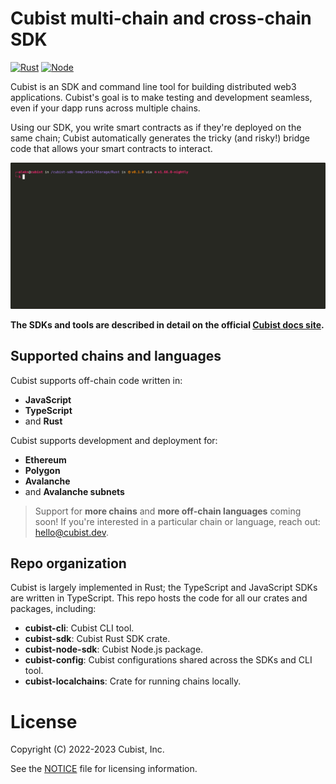 #  Cubist multi-chain and cross-chain SDK

[![Rust](https://github.com/cubist-labs/cubist/actions/workflows/rust.yml/badge.svg)](https://github.com/cubist-labs/cubist/actions/workflows/rust.yml)
[![Node](https://github.com/cubist-labs/cubist/actions/workflows/node-sdk.yml/badge.svg)](https://github.com/cubist-labs/cubist/actions/workflows/node-sdk.yml)

Cubist is an SDK and command line tool for building distributed web3
applications. Cubist's goal is to make testing and development seamless, even
if your dapp runs across multiple chains.

Using our SDK, you write smart contracts as if they're deployed on the same
chain; Cubist automatically generates the tricky (and risky!) bridge code that
allows your smart contracts to interact. 
  
![example Cubist CLI usage](./utils/assets/storage-rust.gif)

**The SDKs and tools are described in detail on the official [Cubist docs site](https://docs.cubist.dev).**

## Supported chains and languages

Cubist supports off-chain code written in:
- **JavaScript**
- **TypeScript**
- and **Rust**

Cubist supports development and deployment for:
- **Ethereum**
- **Polygon**
- **Avalanche**
- and **Avalanche subnets**

> Support for **more chains** and **more off-chain languages** coming soon!
> If you're interested in a particular chain or language, reach out:
> hello@cubist.dev.

## Repo organization

Cubist is largely implemented in Rust; the TypeScript and JavaScript SDKs are
written in TypeScript. This repo hosts the code for all our crates and
packages, including:

- **cubist-cli**: Cubist CLI tool.
- **cubist-sdk**: Cubist Rust SDK crate.
- **cubist-node-sdk**: Cubist Node.js package.
- **cubist-config**: Cubist configurations shared across the SDKs and CLI tool.
- **cubist-localchains**: Crate for running chains locally.

# License

Copyright (C) 2022-2023 Cubist, Inc.

See the [NOTICE](NOTICE) file for licensing information.
